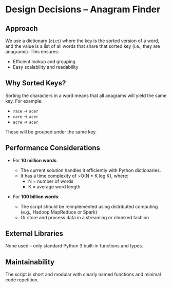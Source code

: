 # Design Decisions – Anagram Finder

## Approach

We use a dictionary (`dict`) where the key is the sorted version of a word, and the value is a list of all words that share that sorted key (i.e., they are anagrams).
This ensures:
- Efficient lookup and grouping
- Easy scalability and readability

## Why Sorted Keys?

Sorting the characters in a word means that all anagrams will yield the same key. For example:
- `race` → `acer`
- `care` → `acer`
- `acre` → `acer`

These will be grouped under the same key.

## Performance Considerations

- For **10 million words**:
  - The current solution handles it efficiently with Python dictionaries.
  - It has a time complexity of ~O(N * K log K), where:
    - N = number of words
    - K = average word length

- For **100 billion words**:
  - The script should be reimplemented using distributed computing (e.g., Hadoop MapReduce or Spark)
  - Or store and process data in a streaming or chunked fashion

## External Libraries
None used – only standard Python 3 built-in functions and types.

## Maintainability
The script is short and modular with clearly named functions and minimal code repetition.
